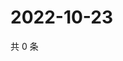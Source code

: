 # 2022-10-23

共 0 条

<!-- BEGIN WEIBO -->
<!-- 最后更新时间 Sun Oct 23 2022 19:16:21 GMT+0800 (China Standard Time) -->

<!-- END WEIBO -->
